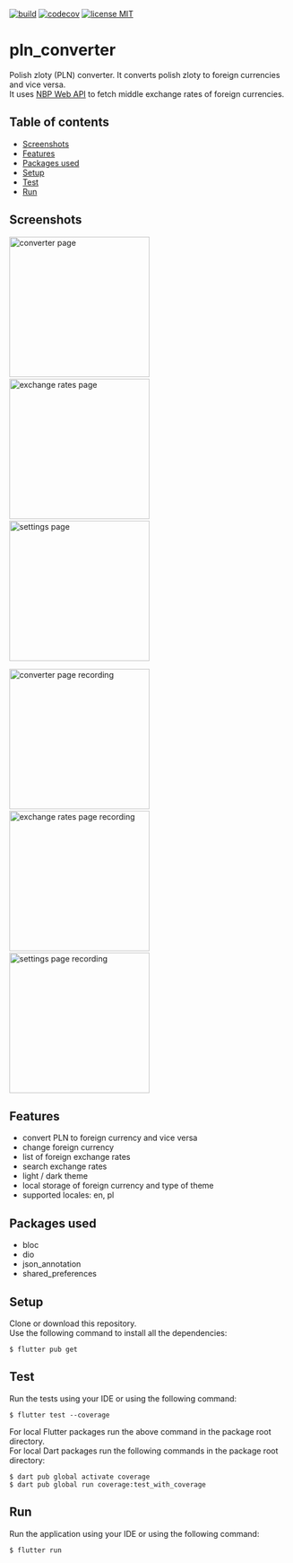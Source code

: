<a href="https://github.com/gzaber/pln_converter/actions"><img src="https://img.shields.io/github/actions/workflow/status/gzaber/pln_converter/main.yaml" alt="build"></a>
<a href="https://codecov.io/gh/gzaber/pln_converter"><img src="https://codecov.io/gh/gzaber/pln_converter/branch/master/graph/badge.svg" alt="codecov"></a>
<a href="https://opensource.org/licenses/MIT"><img src="https://img.shields.io/github/license/gzaber/pln_converter" alt="license MIT"></a>

# pln_converter

Polish zloty (PLN) converter.
It converts polish zloty to foreign currencies and vice versa.  
It uses [NBP Web API](http://api.nbp.pl/en.html) to fetch middle exchange rates of foreign currencies.

## Table of contents

- [Screenshots](#screenshots)
- [Features](#features)
- [Packages used](#packages-used)
- [Setup](#setup)
- [Test](#test)
- [Run](#run)

## Screenshots

[<img alt="converter page" width="250px" src=".screenshots/converter_page.png" />](.screenshots/converter_page.png)
&nbsp;
[<img alt="exchange rates page" width="250px" src=".screenshots/exchange_rates_page.png" />](.screenshots/exchange_rates_page.png)
&nbsp;
[<img alt="settings page" width="250px" src=".screenshots/settings_page.png" />](.screenshots/settings_page.png)

[<img alt="converter page recording" width="250px" src=".screenshots/converter_page_recording.gif" />](.screenshots/converter_page_recording.gif)
&nbsp;
[<img alt="exchange rates page recording" width="250px" src=".screenshots/exchange_rates_page_recording.gif" />](.screenshots/exchange_rates_page_recording.gif)
&nbsp;
[<img alt="settings page recording" width="250px" src=".screenshots/settings_page_recording.gif" />](.screenshots/settings_page_recording.gif)

## Features

- convert PLN to foreign currency and vice versa
- change foreign currency
- list of foreign exchange rates
- search exchange rates
- light / dark theme
- local storage of foreign currency and type of theme
- supported locales: en, pl

## Packages used

- bloc
- dio
- json_annotation
- shared_preferences

## Setup

Clone or download this repository.  
Use the following command to install all the dependencies:

```
$ flutter pub get
```

## Test

Run the tests using your IDE or using the following command:

```
$ flutter test --coverage
```

For local Flutter packages run the above command in the package root directory.  
For local Dart packages run the following commands in the package root directory:

```
$ dart pub global activate coverage
$ dart pub global run coverage:test_with_coverage
```

## Run

Run the application using your IDE or using the following command:

```
$ flutter run
```
